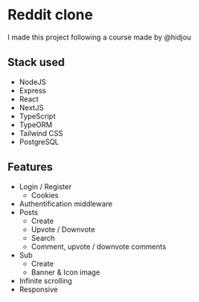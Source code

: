 # Reddit clone
I made this project following a course made by @hidjou

## Stack used
- NodeJS
- Express
- React
- NextJS
- TypeScript
- TypeORM
- Tailwind CSS
- PostgreSQL

## Features
- Login / Register
  - Cookies
- Authentification middleware
- Posts
  - Create
  - Upvote / Downvote
  - Search
  - Comment, upvote / downvote comments
- Sub
  - Create
  - Banner & Icon image
- Infinite scrolling
- Responsive
